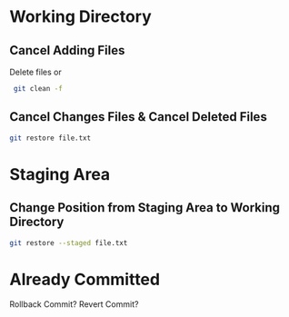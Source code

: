 # Working Directory

## Cancel Adding Files

Delete files or

```bash
 git clean -f
```

## Cancel Changes Files & Cancel Deleted Files

```bash
git restore file.txt
```

# Staging Area

## Change Position from Staging Area to Working Directory

```bash
git restore --staged file.txt
```

# Already Committed

Rollback Commit? Revert Commit?
